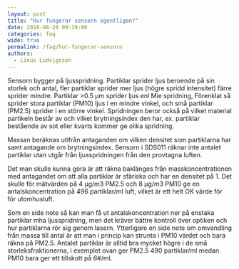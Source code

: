 ```yaml
---
layout: post
title: "Hur fungerar sensorn egentligen?"
date: 2018-08-28 09:19:00
categories: faq
wide: true
permalink: /faq/hur-fungerar-sensorn
authors:
  - Linus Ludvigsson
---
```

Sensorn bygger på ljusspridning. Partiklar sprider ljus beroende på sin storlek och antal, fler partiklar sprider mer ljus (högre spridd intensitet) färre sprider mindre. Partiklar >0.5 µm sprider ljus enl Mie spridning, Förenklat så sprider stora partiklar (PM10) ljus i en mindre vinkel, och små partiklar (PM2.5) sprider i en större vinkel. Spridningen beror också på vilket material partikeln består av och vilket brytningsindex den har, ex. partiklar bestående av sot eller kvarts kommer ge olika spridning.

Massan beräknas utifrån antaganden om vilken densitet som partiklarna har samt antagande om brytningsindex. Sensorn i SDS011 räknar inte antalet partiklar utan utgår från ljusspridningen från den provtagna luften.

Det man skulle kunna göra är att räkna baklänges från masskoncentrationen med antagandet om att alla partiklar är sfäriska och har en densitet på 1. Det skulle för mätvärden på 4 µg/m3 PM2.5 och 8 µg/m3 PM10 ge en antalskoncentration på 496 partiklar/ml luft, vilket är ett helt OK värde för för utomhusluft.

Som en side note så kan man få ut antalskoncentration ner på enstaka partiklar mha ljusspridning, men det kräver bättre kontroll över optiken och hur partiklarna rör sig genom lasern. Ytterligare en side note om omvandling från massa till antal är att man i princip kan strunta i PM10 värdet och bara räkna på PM2.5. Antalet partiklar är alltid bra mycket högre i de små storleksfraktionerna, i exemplet ovan ger PM2.5 490 partiklar/ml medan PM10 bara ger ett tillskott på 6#/ml.
